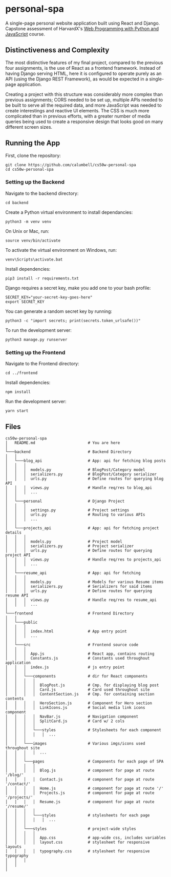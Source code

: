 # personal-spa

A single-page personal website application built using React and Django. Capstone assessment of HarvardX's [Web Programming with Python and JavaScript](https://www.edx.org/course/cs50s-web-programming-with-python-and-javascript) course. 


## Distinctiveness and Complexity
The most distinctive features of my final project, compared to the previous four assignments, is the use of React as a frontend framework. Instead of having Django serving HTML, here it is configured to operate purely as an API (using the Django REST Framework), as would be expected in a single-page application.

Creating a project with this structure was considerably more complex than previous assignments; CORS needed to be set up, multiple APIs needed to be built to serve all the required data, and more JavaScript was needed to create interestings and reactive UI elements. The CSS is much more complicated than in previous efforts, with a greater number of media queries being used to create a responsive design that looks good on many different screen sizes.


## Running the App

First, clone the repository:
```
git clone https://github.com/calumbell/cs50w-personal-spa
cd cs50w-personal-spa
```

### Setting up the Backend

Navigate to the backend directory:
```
cd backend
```

Create a Python virtual environment to install dependancies:
```
python3 -m venv venv
```

On Unix or Mac, run:
```
source venv/bin/activate
```

To activate the virtual environment on Windows, run:
```
venv\Scripts\activate.bat
```


Install dependencies:
```
pip3 install -r requirements.txt
```

Django requires a secret key, make you add one to your bash profile:
```
SECRET_KEY="your-secret-key-goes-here"
export SECRET_KEY 
```

You can generate a random secret key by running:
```
python3 -c "import secrets; print(secrets.token_urlsafe())"
```

To run the development server:
```
python3 manage.py runserver
```

### Setting up the Frontend

Navigate to the Frontend directory:
```
cd ../frontend
```

Install dependencies: 

```
npm install
```

Run the development server:
```
yarn start
```


## Files

```
cs50w-personal-spa
│   README.md                       # You are here
│
└───backend                         # Backend Directory
│   │
│   └───blog_api                    # App: api for fetching blog posts
│   │   │  
│   │   │  models.py                # BlogPost/Category model
│   │   │  serializers.py           # BlogPost/Category serializer
│   │   │  urls.py                  # Define routes for querying blog API
│   │   │  views.py                 # Handle req/res to blog_api
│   │   │  ...
│   │
│   └───personal                    # Django Project
│   │   │   
│   │   │  settings.py              # Project settings
│   │   │  urls.py                  # Routing to various APIs
│   │   │  ...
│   │
│   └───projects_api                # App: api for fetching project details
│   │   │  
│   │   │  models.py                # Project model
│   │   │  serializers.py           # Project serializer
│   │   │  urls.py                  # Define routes for querying project API
│   │   │  views.py                 # Handle req/res to projects_api
│   │   │  ...
│   │
│   └───resume_api                  # App: api for fetching 
│   │   │  
│   │   │  models.py                # Models for various Resume items
│   │   │  serializers.py           # Serializers for said items
│   │   │  urls.py                  # Define routes for querying resume API
│   │   │  views.py                 # Handle req/res to resume_api
│   │   │  ...
│
└───frontend                        # Frontend Directory
│   │
│   └───public
│   │   │ 
│   │   │  index.html               # App entry point
│   │   │  ...
│   │
│   └───src                         # Frontend source code
│   │   │ 
│   │   │  App.js                   # React app, contains routing
│   │   │  Constants.js             # Constants used throughout application
│   │   │  index.js                 # js entry point
│   │   │
│   │   └───components              # dir for React components 
│   │   │   │
│   │   │   │  BlogPost.js          # Cmp. for displaying blog post
│   │   │   │  Card.js              # Card used throughout site
│   │   │   │  ContentSection.js    # Cmp. for containing section contents 
│   │   │   │  HeroSection.js       # Component for Hero section
│   │   │   │  LinkIcons.js         # Social media link icons component
│   │   │   │  NavBar.js            # Navigation component
│   │   │   │  SplitCard.js         # Card w/ 2 cols
│   │   │   │
│   │   │   └───styles              # Stylesheets for each component
│   │   │   │   │  ...
│   │   │ 
│   │   └───images                  # Various imgs/icons used throughout site
│   │   │   │  ...
│   │   │ 
│   │   └───pages                   # Components for each page of SPA
│   │   │   │
│   │   │   │  Blog.js              # component for page at route '/blog/'
│   │   │   │  Contact.js           # component for page at route '/contact/'
│   │   │   │  Home.js              # component for page at route '/'
│   │   │   │  Projects.js          # component for page at route '/projects/'
│   │   │   │  Resume.js            # component for page at route '/resume/'
│   │   │   │
│   │   │   └───styles              # stylesheets for each page
│   │   │   │   │  ...
│   │   │ 
│   │   └───styles                  # project-wide styles
│   │   │   │ 
│   │   │   │  App.css              # app-wide css, includes variables
│   │   │   │  layout.css           # stylesheet for responsive layouts
│   │   │   │  typography.css       # stylesheet for responsive typography
│   │   │
│   │ 
│
```